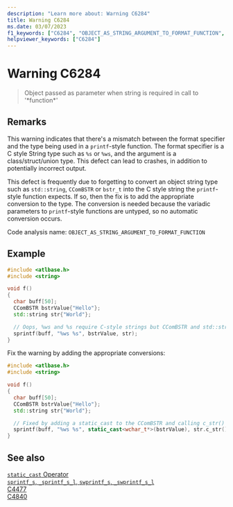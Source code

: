 ```yaml
---
description: "Learn more about: Warning C6284"
title: Warning C6284
ms.date: 03/07/2023
f1_keywords: ["C6284", "OBJECT_AS_STRING_ARGUMENT_TO_FORMAT_FUNCTION", "__WARNING_OBJECT_AS_STRING_ARGUMENT_TO_FORMAT_FUNCTION"]
helpviewer_keywords: ["C6284"]
---
```

# Warning C6284

> Object passed as parameter when string is required in call to '*function\*'

## Remarks

This warning indicates that there's a mismatch between the format specifier and the type being used in a `printf`-style function.  The format specifier is a C style String type such as `%s` or `%ws`, and the argument is a class/struct/union type. This defect can lead to crashes, in addition to potentially incorrect output.

This defect is frequently due to forgetting to convert an object string type such as `std::string`, `CComBSTR` or `bstr_t` into the C style string the `printf`-style function expects.  If so, then the fix is to add the appropriate conversion to the type. The conversion is needed because the variadic parameters to `printf`-style functions are untyped, so no automatic conversion occurs.

Code analysis name: `OBJECT_AS_STRING_ARGUMENT_TO_FORMAT_FUNCTION`

## Example

```cpp
#include <atlbase.h>
#include <string>

void f()
{
  char buff[50];
  CComBSTR bstrValue{"Hello"};
  std::string str{"World"};

  // Oops, %ws and %s require C-style strings but CComBSTR and std::strings are being passed instead
  sprintf(buff, "%ws %s", bstrValue, str);
}
```

Fix the warning by adding the appropriate conversions:

```cpp
#include <atlbase.h>
#include <string>

void f()
{
  char buff[50];
  CComBSTR bstrValue{"Hello"};
  std::string str{"World"};

  // Fixed by adding a static_cast to the CComBSTR and calling c_str() on the std::string
  sprintf(buff, "%ws %s", static_cast<wchar_t*>(bstrValue), str.c_str());
}
```

## See also

[`static_cast` Operator](../cpp/static-cast-operator.md)\
[`sprintf_s`, `_sprintf_s_l`, `swprintf_s`, `_swprintf_s_l`](../c-runtime-library/reference/sprintf-s-sprintf-s-l-swprintf-s-swprintf-s-l.md)\
[C4477](../error-messages/compiler-warnings/C4477.md)\
[C4840](../error-messages/compiler-warnings/compiler-warning-level-4-c4840.md)
